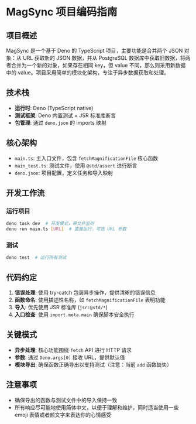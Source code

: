 # MagSync 项目编码指南

## 项目概述

MagSync 是一个基于 Deno 的 TypeScript 项目，主要功能是合并两个 JSON 对象：从 URL 获取新的 JSON 数据，并从 PostgreSQL 数据库中获取旧数据，将两者合并为一个新的对象，如果存在相同 key，但 value 不同，那么则采用新数据中的 value。项目采用简单的模块化架构，专注于异步数据获取和处理。

## 技术栈

- **运行时**: Deno (TypeScript native)
- **测试框架**: Deno 内置测试 + JSR 标准库断言
- **包管理**: 通过 `deno.json` 的 imports 映射

## 核心架构

- `main.ts`: 主入口文件，包含 `fetchMagnificationFile` 核心函数
- `main_test.ts`: 测试文件，使用 `@std/assert` 进行断言
- `deno.json`: 项目配置，定义任务和导入映射

## 开发工作流

### 运行项目

```bash
deno task dev  # 开发模式，带文件监听
deno run main.ts [URL]  # 直接运行，可选 URL 参数
```

### 测试

```bash
deno test  # 运行所有测试
```

## 代码约定

1. **错误处理**: 使用 try-catch 包装异步操作，提供清晰的错误信息
2. **函数命名**: 使用描述性名称，如 `fetchMagnificationFile` 表明功能
3. **导入**: 优先使用 JSR 标准库 (`jsr:@std/*`)
4. **入口检查**: 使用 `import.meta.main` 确保脚本安全执行

## 关键模式

- **异步处理**: 核心功能围绕 `fetch` API 进行 HTTP 请求
- **参数**: 通过 `Deno.args[0]` 接收 URL，提供默认值
- **模块导出**: 确保函数正确导出以支持测试（注意：当前 `add` 函数缺失）

## 注意事项

- 确保导出的函数与测试文件中的导入保持一致
- 所有响应尽可能地使用简体中文，以便于理解和维护，同时适当使用一些 emoji 表情或者颜文字来表达你的心情感受
